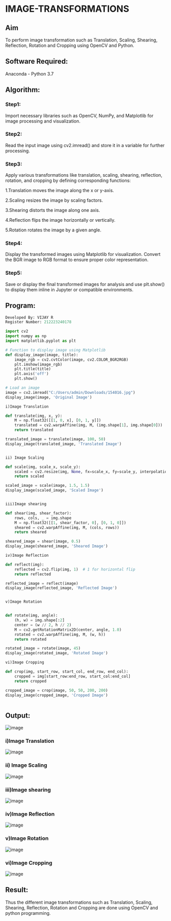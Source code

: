 # IMAGE-TRANSFORMATIONS


## Aim
To perform image transformation such as Translation, Scaling, Shearing, Reflection, Rotation and Cropping using OpenCV and Python.

## Software Required:
Anaconda - Python 3.7

## Algorithm:

### Step1:

Import necessary libraries such as OpenCV, NumPy, and Matplotlib for image processing and visualization.

### Step2:

Read the input image using cv2.imread() and store it in a variable for further processing.


### Step3:

Apply various transformations like translation, scaling, shearing, reflection, rotation, and cropping by defining corresponding functions:

1.Translation moves the image along the x or y-axis.

2.Scaling resizes the image by scaling factors.

3.Shearing distorts the image along one axis.

4.Reflection flips the image horizontally or vertically.

5.Rotation rotates the image by a given angle.

### Step4:
Display the transformed images using Matplotlib for visualization. Convert the BGR image to RGB format to ensure proper color representation.

### Step5:
Save or display the final transformed images for analysis and use plt.show() to display them inline in Jupyter or compatible environments.

## Program:
```python
Developed By: VIJAY R
Register Number: 212223240178

import cv2
import numpy as np
import matplotlib.pyplot as plt

# Function to display image using Matplotlib
def display_image(image, title):
    image_rgb = cv2.cvtColor(image, cv2.COLOR_BGR2RGB) 
    plt.imshow(image_rgb)
    plt.title(title)
    plt.axis('off')
    plt.show()

# Load an image
image = cv2.imread("C:/Users/admin/Downloads/154016.jpg")
display_image(image, 'Original Image')

i)Image Translation

def translate(img, x, y):
    M = np.float32([[1, 0, x], [0, 1, y]])
    translated = cv2.warpAffine(img, M, (img.shape[1], img.shape[0]))
    return translated

translated_image = translate(image, 100, 50)
display_image(translated_image, 'Translated Image')


ii) Image Scaling

def scale(img, scale_x, scale_y):
    scaled = cv2.resize(img, None, fx=scale_x, fy=scale_y, interpolation=cv2.INTER_LINEAR)
    return scaled

scaled_image = scale(image, 1.5, 1.5)
display_image(scaled_image, 'Scaled Image')


iii)Image shearing

def shear(img, shear_factor):
    rows, cols, _ = img.shape
    M = np.float32([[1, shear_factor, 0], [0, 1, 0]])
    sheared = cv2.warpAffine(img, M, (cols, rows))
    return sheared

sheared_image = shear(image, 0.5)
display_image(sheared_image, 'Sheared Image')

iv)Image Reflection

def reflect(img):
    reflected = cv2.flip(img, 1)  # 1 for horizontal flip
    return reflected

reflected_image = reflect(image)
display_image(reflected_image, 'Reflected Image')


v)Image Rotation


def rotate(img, angle):
    (h, w) = img.shape[:2]
    center = (w // 2, h // 2)
    M = cv2.getRotationMatrix2D(center, angle, 1.0)
    rotated = cv2.warpAffine(img, M, (w, h))
    return rotated

rotated_image = rotate(image, 45)
display_image(rotated_image, 'Rotated Image')

vi)Image Cropping

def crop(img, start_row, start_col, end_row, end_col):
    cropped = img[start_row:end_row, start_col:end_col]
    return cropped

cropped_image = crop(image, 50, 50, 200, 200)
display_image(cropped_image, 'Cropped Image')



```
## Output:

![image](https://github.com/user-attachments/assets/2f3b1644-c52e-43f0-92df-6cb7a647afab)

### i)Image Translation 

![image](https://github.com/user-attachments/assets/1d22ceaa-8b7b-453c-9061-57de3f35288b)



### ii) Image Scaling

![image](https://github.com/user-attachments/assets/4b907431-b103-42a3-842a-301c86170b06)



### iii)Image shearing

![image](https://github.com/user-attachments/assets/1063e696-7941-4c50-8f4f-8c7dc6c9598c)


### iv)Image Reflection

![image](https://github.com/user-attachments/assets/c018c30c-0a1a-4865-8cd5-8df6e98acce4)



### v)Image Rotation

![image](https://github.com/user-attachments/assets/064142ec-e185-4595-8f79-d050b10a2d4e)




### vi)Image Cropping

![image](https://github.com/user-attachments/assets/29a35917-0d38-4c83-8ffa-dfc23ef80fc1)




## Result: 

Thus the different image transformations such as Translation, Scaling, Shearing, Reflection, Rotation and Cropping are done using OpenCV and python programming.

